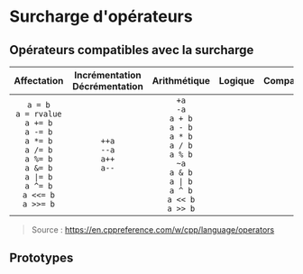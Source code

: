 # Surcharge d'opérateurs

## Opérateurs compatibles avec la surcharge

|Affectation|Incrémentation<br>Décrémentation|Arithmétique|Logique|Comparaison|Accès|Divers|
|:--:|:--:|:--:|:--:|:--:|:--:|:--:|
|`a = b`<br>`a = rvalue`<br>`a += b`<br>`a -= b`<br>`a *= b`<br>`a /= b`<br>`a %= b`<br>`a &= b`<br>`a \|= b`<br>`a ^= b`<br>`a <<= b`<br>`a >>= b`|`++a`<br>`--a`<br>`a++`<br>`a--`|`+a`<br>`-a`<br>`a + b`<br>`a - b`<br>`a * b`<br>`a / b`<br>`a % b`<br>`~a`<br>`a & b`<br>`a \| b`<br>`a ^ b`<br>`a << b`<br>`a >> b`|||||

> Source : https://en.cppreference.com/w/cpp/language/operators

## Prototypes
